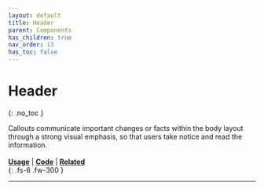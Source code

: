 ```yaml
---
layout: default
title: Header
parent: Components
has_children: true
nav_order: 13
has_toc: false
---
```



# Header
{: .no_toc }

Callouts communicate important changes or facts within the body layout through a strong visual emphasis, so that users take notice and read the information.
<br><br>
[**Usage**]() | [**Code**]() | [**Related**]()
<br>
{: .fs-6 .fw-300 }




---
